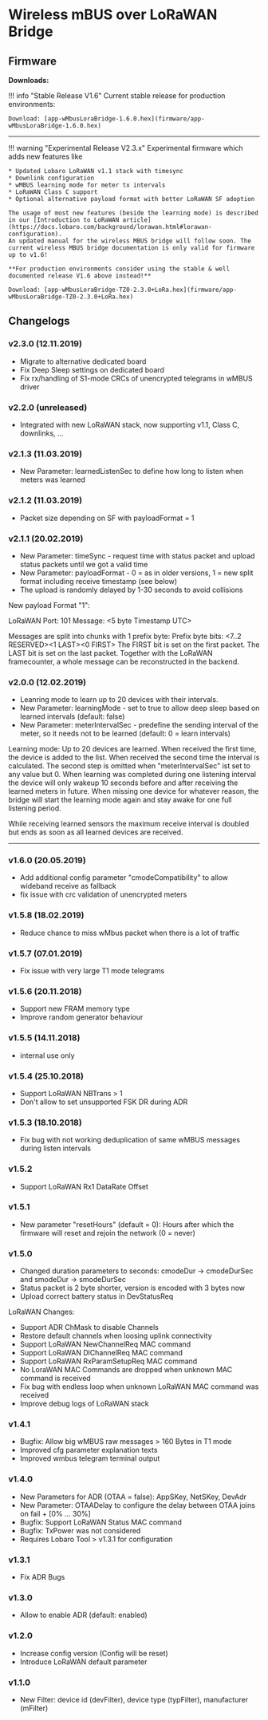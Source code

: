 # Wireless mBUS over LoRaWAN Bridge

## Firmware

**Downloads:** 

!!! info "Stable Release V1.6"
    Current stable release for production environments:
    
    Download: [app-wMbusLoraBridge-1.6.0.hex](firmware/app-wMbusLoraBridge-1.6.0.hex)
    
---------------
    
!!! warning "Experimental Release V2.3.x"
    Experimental firmware which adds new features like
    
    * Updated Lobaro LoRaWAN v1.1 stack with timesync
    * Downlink configuration
    * wMBUS learning mode for meter tx intervals
    * LoRaWAN Class C support
    * Optional alternative payload format with better LoRaWAN SF adoption
    
    The usage of most new features (beside the learning mode) is described in our [Introduction to LoRaWAN article](https://docs.lobaro.com/background/lorawan.html#lorawan-configuration).
    An updated manual for the wireless MBUS bridge will follow soon. The current wireless MBUS bridge documentation is only valid for firmware up to v1.6!
    
    **For production environments consider using the stable & well documented release V1.6 above instead!**
    
    Download: [app-wMbusLoraBridge-TZ0-2.3.0+LoRa.hex](firmware/app-wMbusLoraBridge-TZ0-2.3.0+LoRa.hex)
    
## Changelogs

### v2.3.0 (12.11.2019)
- Migrate to alternative dedicated board
- Fix Deep Sleep settings on dedicated board
- Fix rx/handling of S1-mode CRCs of unencrypted telegrams in wMBUS driver

### v2.2.0 (unreleased)
- Integrated with new LoRaWAN stack, now supporting v1.1, Class C, downlinks, ...

### v2.1.3 (11.03.2019)
- New Parameter: learnedListenSec to define how long to listen when meters was learned

### v2.1.2 (11.03.2019)
- Packet size depending on SF with payloadFormat = 1

### v2.1.1 (20.02.2019)
- New Parameter: timeSync - request time with status packet and upload status packets until we got a valid time
- New Parameter: payloadFormat - 0 = as in older versions, 1 = new split format including receive timestamp (see below)
- The upload is randomly delayed by 1-30 seconds to avoid collisions

New payload Format "1":

LoRaWAN Port: 101
Message: <5 byte Timestamp UTC><raw wMbus Telegramm>

Messages are split into chunks with 1 prefix byte:
Prefix byte bits: <7..2 RESERVED><1 LAST><0 FIRST>
The FIRST bit is set on the first packet.
The LAST bit is set on the last packet.
Together with the LoRaWAN framecounter, a whole message can be reconstructed in the backend.

### v2.0.0 (12.02.2019)
- Leanring mode to learn up to 20 devices with their intervals.
- New Parameter: learningMode - set to true to allow deep sleep based on learned intervals (default: false)
- New Parameter: meterIntervalSec - predefine the sending interval of the meter, so it needs not to be learned (default: 0 = learn intervals)

Learning mode:
Up to 20 devices are learned. When received the first time, the device is added to the list. When received the second time the interval is calculated.
The second step is omitted when "meterIntervalSec" ist set to any value but 0.
When learning was completed during one listening interval the device will only wakeup 10 seconds before and after receiving the learned meters in future.
When missing one device for whatever reason, the bridge will start the learning mode again and stay awake for one full listening period.

While receiving learned sensors the maximum receive interval is doubled but ends as soon as all learned devices are received.

---

### v1.6.0 (20.05.2019)
- Add additional config parameter "cmodeCompatibility" to allow wideband receive as fallback
- fix issue with crc validation of unencrypted meters

### v1.5.8 (18.02.2019)
- Reduce chance to miss wMbus packet when there is a lot of traffic

### v1.5.7 (07.01.2019)
- Fix issue with very large T1 mode telegrams

### v1.5.6 (20.11.2018)
- Support new FRAM memory type
- Improve random generator behaviour

### v1.5.5 (14.11.2018)
- internal use only

### v1.5.4 (25.10.2018)
- Support LoRaWAN NBTrans > 1
- Don't allow to set unsupported FSK DR during ADR

### v1.5.3 (18.10.2018)
- Fix bug with not working deduplication of same wMBUS messages during listen intervals

### v1.5.2
- Support LoRaWAN Rx1 DataRate Offset

### v1.5.1
- New parameter "resetHours" (default = 0): Hours after which the firmware will reset and rejoin the network (0 = never)

### v1.5.0
- Changed duration parameters to seconds: cmodeDur -> cmodeDurSec and smodeDur -> smodeDurSec
- Status packet is 2 byte shorter, version is encoded with 3 bytes now
- Upload correct battery status in DevStatusReq

LoRaWAN Changes:
- Support ADR ChMask to disable Channels
- Restore default channels when loosing uplink connectivity
- Support LoRaWAN NewChannelReq MAC command
- Support LoRaWAN DlChannelReq MAC command
- Support LoRaWAN RxParamSetupReq MAC command
- No LoraWAN MAC Commands are dropped when unknown MAC command is received
- Fix bug with endless loop when unknown LoRaWAN MAC command was received
- Improve debug logs of LoRaWAN stack

### v1.4.1
- Bugfix: Allow big wMBUS raw messages > 160 Bytes in T1 mode
- Improved cfg parameter explanation texts
- Improved wmbus telegram terminal output

### v1.4.0
- New Parameters for ADR (OTAA = false):  AppSKey, NetSKey, DevAdr
- New Parameter: OTAADelay to configure the delay between OTAA joins on fail + [0% ... 30%]
- Bugfix: Support LoRaWAN Status MAC command
- Bugfix: TxPower was not considered
- Requires Lobaro Tool > v1.3.1 for configuration

### v1.3.1
- Fix ADR Bugs

### v1.3.0
- Allow to enable ADR (default: enabled)

### v1.2.0
- Increase config version (Config will be reset)
- Introduce LoRaWAN default parameter

### v1.1.0
- New Filter: device id (devFilter), device type (typFilter), manufacturer (mFilter)
